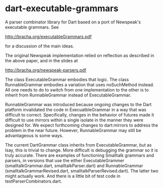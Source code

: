 dart-executable-grammars
========================

A parser combinator library for Dart based on a port of Newspeak's executable grammars. See

http://bracha.org/executableGrammars.pdf

for a discussion of the main ideas.

The original Newspeak implementation relied on reflection as described in the above paper, and in the slides at

http://bracha.org/newspeak-parsers.pdf 


The class ExecutableGrammar embodies that logic. The class RunnableGrammar embodies a variation that uses noSuchMethod instead. 
All one needs to do to switch from one implementation to the other is to inherit from RunnableGrammar instead of 
ExecutableGrammar.

RunnableGrammar was introduced because ongoing changes to the Dart platform invalidated the code in ExecuatbleGrammar in 
a way that was difficult to correct. Specifically, changes in the behavior of futures made it difficult to use mirrors 
within a single isolate in the manner they were designed for. We expect forthcoming changes to dart:mirrors to address the
problem in the near future. However, RunnableGrammar may still be advantageous is some ways.

The current DartGrammar class inherits from ExecutableGrammar, but as Isay, this is trivial to change. 
More difficult is debugging the grammar so it is truly accurate. 
There are examples of functioning Smalltalk grammars and parsers, in versions that use the either ExecutableGrammer 
(smalltalkGrammar.dart, smalltalkParser.dart) and RunnableGrammar (smalltalkGrammarRevised.dart, smalltalkParserRevised.dart). 
The latter two might actually work. And there is a little bit of test code in testParserCombinators.dart.
